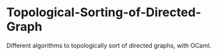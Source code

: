 # Topological-Sorting-of-Directed-Graph
Different algorithms to topologically sort of directed graphs, with OCaml.
